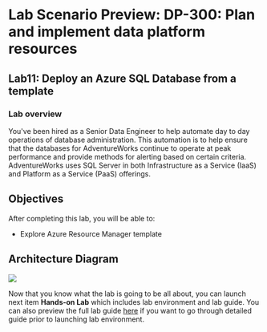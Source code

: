 # Lab Scenario Preview: DP-300: Plan and implement data platform resources

## Lab11: Deploy an Azure SQL Database from a template

### Lab overview

You've been hired as a Senior Data Engineer to help automate day to day operations of database administration. This automation is to help ensure that the databases for AdventureWorks continue to operate at peak performance and provide methods for alerting based on certain criteria. AdventureWorks uses SQL Server in both Infrastructure as a Service (IaaS) and Platform as a Service (PaaS) offerings.

## Objectives

After completing this lab, you will be able to:

- Explore Azure Resource Manager template

## Architecture Diagram

![](../images/)

Now that you know what the lab is going to be all about, you can launch next item **Hands-on Lab** which includes lab environment and lab guide. You can also preview the full lab guide [here](https://experience.cloudlabs.ai/#/labguidepreview/bb33bd2a-224e-45f6-992c-21b7035dcf23) if you want to go through detailed guide prior to launching lab environment.  